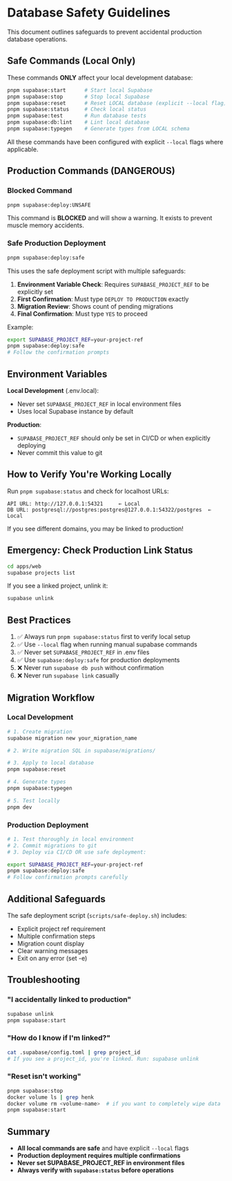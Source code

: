 # Database Safety Guidelines

This document outlines safeguards to prevent accidental production database operations.

## Safe Commands (Local Only)

These commands **ONLY** affect your local development database:

```bash
pnpm supabase:start      # Start local Supabase
pnpm supabase:stop       # Stop local Supabase
pnpm supabase:reset      # Reset LOCAL database (explicit --local flag)
pnpm supabase:status     # Check local status
pnpm supabase:test       # Run database tests
pnpm supabase:db:lint    # Lint local database
pnpm supabase:typegen    # Generate types from LOCAL schema
```

All these commands have been configured with explicit `--local` flags where applicable.

## Production Commands (DANGEROUS)

### Blocked Command

```bash
pnpm supabase:deploy:UNSAFE
```

This command is **BLOCKED** and will show a warning. It exists to prevent muscle memory accidents.

### Safe Production Deployment

```bash
pnpm supabase:deploy:safe
```

This uses the safe deployment script with multiple safeguards:

1. **Environment Variable Check**: Requires `SUPABASE_PROJECT_REF` to be explicitly set
2. **First Confirmation**: Must type `DEPLOY TO PRODUCTION` exactly
3. **Migration Review**: Shows count of pending migrations
4. **Final Confirmation**: Must type `YES` to proceed

Example:
```bash
export SUPABASE_PROJECT_REF=your-project-ref
pnpm supabase:deploy:safe
# Follow the confirmation prompts
```

## Environment Variables

**Local Development** (.env.local):
- Never set `SUPABASE_PROJECT_REF` in local environment files
- Uses local Supabase instance by default

**Production**:
- `SUPABASE_PROJECT_REF` should only be set in CI/CD or when explicitly deploying
- Never commit this value to git

## How to Verify You're Working Locally

Run `pnpm supabase:status` and check for localhost URLs:
```
API URL: http://127.0.0.1:54321     ← Local
DB URL: postgresql://postgres:postgres@127.0.0.1:54322/postgres  ← Local
```

If you see different domains, you may be linked to production!

## Emergency: Check Production Link Status

```bash
cd apps/web
supabase projects list
```

If you see a linked project, unlink it:
```bash
supabase unlink
```

## Best Practices

1. ✅ Always run `pnpm supabase:status` first to verify local setup
2. ✅ Use `--local` flag when running manual supabase commands
3. ✅ Never set `SUPABASE_PROJECT_REF` in .env files
4. ✅ Use `supabase:deploy:safe` for production deployments
5. ❌ Never run `supabase db push` without confirmation
6. ❌ Never run `supabase link` casually

## Migration Workflow

### Local Development
```bash
# 1. Create migration
supabase migration new your_migration_name

# 2. Write migration SQL in supabase/migrations/

# 3. Apply to local database
pnpm supabase:reset

# 4. Generate types
pnpm supabase:typegen

# 5. Test locally
pnpm dev
```

### Production Deployment
```bash
# 1. Test thoroughly in local environment
# 2. Commit migrations to git
# 3. Deploy via CI/CD OR use safe deployment:

export SUPABASE_PROJECT_REF=your-project-ref
pnpm supabase:deploy:safe
# Follow confirmation prompts carefully
```

## Additional Safeguards

The safe deployment script (`scripts/safe-deploy.sh`) includes:
- Explicit project ref requirement
- Multiple confirmation steps
- Migration count display
- Clear warning messages
- Exit on any error (set -e)

## Troubleshooting

### "I accidentally linked to production"
```bash
supabase unlink
pnpm supabase:start
```

### "How do I know if I'm linked?"
```bash
cat .supabase/config.toml | grep project_id
# If you see a project_id, you're linked. Run: supabase unlink
```

### "Reset isn't working"
```bash
pnpm supabase:stop
docker volume ls | grep henk
docker volume rm <volume-name>  # if you want to completely wipe data
pnpm supabase:start
```

## Summary

- **All local commands are safe** and have explicit `--local` flags
- **Production deployment requires multiple confirmations**
- **Never set SUPABASE_PROJECT_REF in environment files**
- **Always verify with `supabase:status` before operations**
